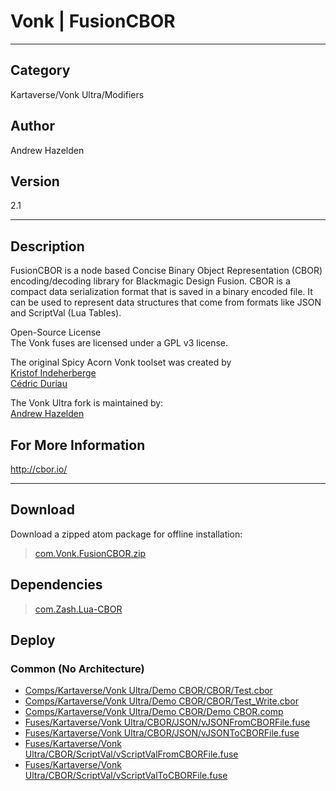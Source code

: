 # Vonk | FusionCBOR
___

## Category
Kartaverse/Vonk Ultra/Modifiers

## Author
Andrew Hazelden

## Version
2.1

___

## Description
<p>FusionCBOR is a node based Concise Binary Object Representation (CBOR) encoding/decoding library for Blackmagic Design Fusion. CBOR is a compact data serialization format that is saved in a binary encoded file. It can be used to represent data structures that come from formats like JSON and ScriptVal (Lua Tables).</p>

<p>Open-Source License<br>
The Vonk fuses are licensed under a GPL v3 license.</p>

<p>The original Spicy Acorn Vonk toolset was created by<br>
<a href="mailto:xmnr0x23@gmail.com">Kristof Indeherberge</a><br>
<a href="mailto:duriau.cedric@live.be">C&eacute;dric Duriau</a></p>

<p>The Vonk Ultra fork is maintained by:<br>
<a href="mailto:andrew@andrewhazelden.com">Andrew Hazelden</a></p>

<h2>For More Information</h2>
<p><a href="http://cbor.io/">http://cbor.io/</a></p>

___

## Download

Download a zipped atom package for offline installation:
> [com.Vonk.FusionCBOR.zip](https://gitlab.com/WeSuckLess/Reactor/-/archive/master/Reactor-master.zip?path=Atoms/com.Vonk.FusionCBOR)  

## Dependencies

> [com.Zash.Lua-CBOR](com.Zash.Lua-CBOR.md)  
## Deploy

### Common (No Architecture)

<ul>
<li><a href="https://gitlab.com/WeSuckLess/Reactor/-/blob/master/Atoms/com.Vonk.FusionCBOR/Comps/Kartaverse/Vonk Ultra/Demo CBOR/CBOR/Test.cbor?ref_type=heads">Comps/Kartaverse/Vonk Ultra/Demo CBOR/CBOR/Test.cbor</a></li>
<li><a href="https://gitlab.com/WeSuckLess/Reactor/-/blob/master/Atoms/com.Vonk.FusionCBOR/Comps/Kartaverse/Vonk Ultra/Demo CBOR/CBOR/Test_Write.cbor?ref_type=heads">Comps/Kartaverse/Vonk Ultra/Demo CBOR/CBOR/Test_Write.cbor</a></li>
<li><a href="https://gitlab.com/WeSuckLess/Reactor/-/blob/master/Atoms/com.Vonk.FusionCBOR/Comps/Kartaverse/Vonk Ultra/Demo CBOR/Demo CBOR.comp?ref_type=heads">Comps/Kartaverse/Vonk Ultra/Demo CBOR/Demo CBOR.comp</a></li>
<li><a href="https://gitlab.com/WeSuckLess/Reactor/-/blob/master/Atoms/com.Vonk.FusionCBOR/Fuses/Kartaverse/Vonk Ultra/CBOR/JSON/vJSONFromCBORFile.fuse?ref_type=heads">Fuses/Kartaverse/Vonk Ultra/CBOR/JSON/vJSONFromCBORFile.fuse</a></li>
<li><a href="https://gitlab.com/WeSuckLess/Reactor/-/blob/master/Atoms/com.Vonk.FusionCBOR/Fuses/Kartaverse/Vonk Ultra/CBOR/JSON/vJSONToCBORFile.fuse?ref_type=heads">Fuses/Kartaverse/Vonk Ultra/CBOR/JSON/vJSONToCBORFile.fuse</a></li>
<li><a href="https://gitlab.com/WeSuckLess/Reactor/-/blob/master/Atoms/com.Vonk.FusionCBOR/Fuses/Kartaverse/Vonk Ultra/CBOR/ScriptVal/vScriptValFromCBORFile.fuse?ref_type=heads">Fuses/Kartaverse/Vonk Ultra/CBOR/ScriptVal/vScriptValFromCBORFile.fuse</a></li>
<li><a href="https://gitlab.com/WeSuckLess/Reactor/-/blob/master/Atoms/com.Vonk.FusionCBOR/Fuses/Kartaverse/Vonk Ultra/CBOR/ScriptVal/vScriptValToCBORFile.fuse?ref_type=heads">Fuses/Kartaverse/Vonk Ultra/CBOR/ScriptVal/vScriptValToCBORFile.fuse</a></li>
</ul>
